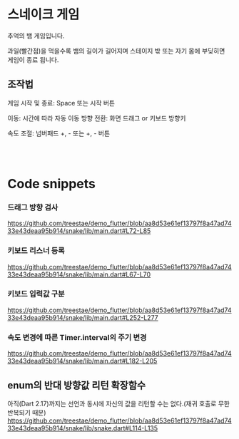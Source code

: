 # 스네이크 게임
추억의 뱀 게임입니다.

과일(빨간점)을 먹을수록 뱀의 길이가 길어지며
스테이지 밖 또는 자기 몸에 부딪히면 게임이 종료 됩니다.

## 조작법
게임 시작 및 종료: Space 또는 시작 버튼

이동: 시간에 따라 자동 이동
방향 전환: 화면 드래그 or 키보드 방향키

속도 조절: 넘버패드 +, - 또는 +, - 버튼

<br/><br/>




# Code snippets

### 드래그 방향 검사
https://github.com/treestae/demo_flutter/blob/aa8d53e61ef13797f8a47ad7433e43deaa95b914/snake/lib/main.dart#L72-L85
<br/>

### 키보드 리스너 등록
https://github.com/treestae/demo_flutter/blob/aa8d53e61ef13797f8a47ad7433e43deaa95b914/snake/lib/main.dart#L67-L70
<br/>
  
### 키보드 입력값 구분
https://github.com/treestae/demo_flutter/blob/aa8d53e61ef13797f8a47ad7433e43deaa95b914/snake/lib/main.dart#L252-L277
<br/>
  
### 속도 변경에 따른 Timer.interval의 주기 변경
https://github.com/treestae/demo_flutter/blob/aa8d53e61ef13797f8a47ad7433e43deaa95b914/snake/lib/main.dart#L182-L205
<br/>
  
## enum의 반대 방향값 리턴 확장함수
아직(Dart 2.17)까지는 선언과 동시에 자신의 값을 리턴할 수는 없다.(재귀 호출로 무한 반복되기 때문)
https://github.com/treestae/demo_flutter/blob/aa8d53e61ef13797f8a47ad7433e43deaa95b914/snake/lib/snake.dart#L114-L135
<br/>

